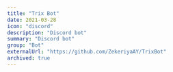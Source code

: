 ```yaml
---
title: "Trix Bot"
date: 2021-03-28
icon: "discord"
description: "Discord bot"
summary: "Discord bot"
group: "Bot"
externalUrl: "https://github.com/ZekeriyaAY/TrixBot"
archived: true
---
```

